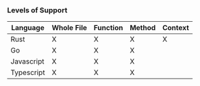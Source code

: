 ### Levels of Support

| Language   | Whole File | Function | Method | Context |
|------------|------------|----------|--------|---------|
| Rust       | X          | X        | X      | X       |
| Go         | X          | X        | X      |         |
| Javascript | X          | X        | X      |         |
| Typescript | X          | X        | X      |         |